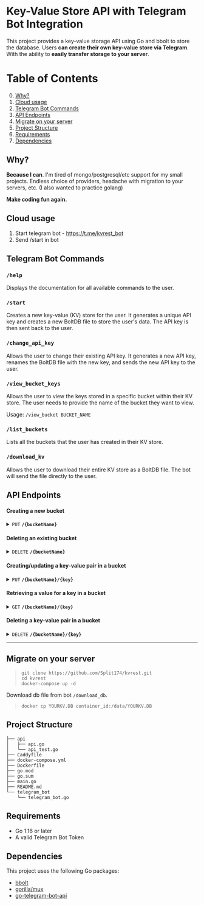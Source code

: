 # Key-Value Store API with Telegram Bot Integration

This project provides a key-value storage API using Go and bbolt to store the database. Users **can create their own key-value store via Telegram**. With the ability to **easily transfer storage to your server**.

# Table of Contents

0. [Why?](#why)
1. [Cloud usage](#cloud-usage)
2. [Telegram Bot Commands](#telegram-bot-commands)
3. [API Endpoints](#api-endpoints)
4. [Migrate on your server](#migrate-on-your-server)
5. [Project Structure](#project-structure)
6. [Requirements](#requirements)
7. [Dependencies](#dependencies)

## Why?

**Because I can**. I'm tired of mongo/postgresql/etc support for my small projects. Endless choice of providers, headache with migration to your servers, etc. (I also wanted to practice golang)

**Make coding fun again.**

## Cloud usage

1. Start telegram bot - https://t.me/kvrest_bot
2. Send /start in bot

## Telegram Bot Commands


### `/help`
Displays the documentation for all available commands to the user.

### `/start`
Creates a new key-value (KV) store for the user. It generates a unique API key and creates a new BoltDB file to store the user's data. The API key is then sent back to the user.

### `/change_api_key`
Allows the user to change their existing API key. It generates a new API key, renames the BoltDB file with the new key, and sends the new API key to the user.

### `/view_bucket_keys`
Allows the user to view the keys stored in a specific bucket within their KV store. The user needs to provide the name of the bucket they want to view.

Usage: `/view_bucket BUCKET_NAME`

### `/list_buckets`
Lists all the buckets that the user has created in their KV store.

### `/download_kv`
Allows the user to download their entire KV store as a BoltDB file. The bot will send the file directly to the user.


## API Endpoints

#### Creating a new bucket

<details>
 <summary><code>PUT</code> <code><b>/</b><b>{bucketName}</b></code></summary>

##### Parameters

> | name      |  type     | data type   | description                 |
> |-----------|-----------|-------------|-----------------------------|
> | `bucketName` |  required | string      | Name of the bucket to create |

##### Responses

> | http code     | content-type         | response                              |
> |---------------|----------------------|---------------------------------------|
> | `200`         | `text/plain;charset=UTF-8` | `Bucket created successfully`          |
> | `405`         | `text/plain;charset=UTF-8` | `Bucket name 'system' not allowed`     |
> | `500`         | `text/plain;charset=UTF-8` | `Internal Server Error`                |

##### Example cURL

> ```shell
>  curl -X PUT -H "API-KEY: your_api_key" https://kvrest.dev/yourBucketName
> ```

</details>

#### Deleting an existing bucket

<details>
 <summary><code>DELETE</code> <code><b>/</b><b>{bucketName}</b></code></summary>

##### Parameters

> | name      |  type     | data type   | description                 |
> |-----------|-----------|-------------|-----------------------------|
> | `bucketName` |  required | string      | Name of the bucket to delete |

##### Responses

> | http code     | content-type            | response                              |
> |---------------|-------------------------|---------------------------------------|
> | `200`         | `text/plain;charset=UTF-8` | `Bucket deleted successfully`          |
> | `500`         | `text/plain;charset=UTF-8` | `Internal Server Error`                |

##### Example cURL

> ```shell
>  curl -X DELETE -H "API-KEY: your_api_key" https://kvrest.dev/yourBucketName
> ```

</details>

#### Creating/updating a key-value pair in a bucket

<details>
 <summary><code>PUT</code> <code><b>/</b><b>{bucketName}/{key}</b></code></summary>

##### Parameters

> | name      |  type     | data type   | description                 |
> |-----------|-----------|-------------|-----------------------------|
> | `bucketName` |  required | string      | Name of the bucket |
> | `key` |  required | string | Name of the key within the bucket |
> | None (body) |  required | object (JSON) | Value to be set for the key |

##### Responses

> | http code     | content-type            | response                              |
> |---------------|-------------------------|---------------------------------------|
> | `200`         | `text/plain;charset=UTF-8` | None                                   |
> | `400`         | `text/plain;charset=UTF-8` | `Bad Request`                          |
> | `500`         | `text/plain;charset=UTF-8` | `Internal Server Error`                |

##### Example cURL

> ```shell
>  curl -X PUT -H "API-KEY: your_api_key" -H "Content-Type: application/json" --data '{"key": "value"}' https://kvrest.dev/yourBucketName/yourKey
> ```

</details>

#### Retrieving a value for a key in a bucket

<details>
 <summary><code>GET</code> <code><b>/</b><b>{bucketName}/{key}</b></code></summary>

##### Parameters

> | name      |  type     | data type   | description                 |
> |-----------|-----------|-------------|-----------------------------|
> | `bucketName` |  required | string      | Name of the bucket |
> | `key` | required | string | Name of the key within the bucket |

##### Responses

> | http code     | content-type            | response                              |
> |---------------|-------------------------|---------------------------------------|
> | `200`         | `application/json`       | JSON object representing the value     |
> | `404`         | `text/plain;charset=UTF-8` | `Key not found`                        |
> | `500`         | `text/plain;charset=UTF-8` | `Internal Server Error`                |

##### Example cURL

> ```shell
>  curl -X GET -H "API-KEY: your_api_key" https://kvrest.dev/yourBucketName/yourKey
> ```

</details>

#### Deleting a key-value pair in a bucket

<details>
 <summary><code>DELETE</code> <code><b>/</b><b>{bucketName}/{key}</b></code></summary>

##### Parameters

> | name      |  type     | data type   | description                 |
> |-----------|-----------|-------------|-----------------------------|
> | `bucketName` |  required | string      | Name of the bucket |
> | `key` |  required | string | Name of the key within the bucket |

##### Responses

> | http code     | content-type            | response                              |
> |---------------|-------------------------|---------------------------------------|
> | `200`         | `text/plain;charset=UTF-8` | None                                   |
> | `500`         | `text/plain;charset=UTF-8` | `Internal Server Error`                |

##### Example cURL

> ```shell
>  curl -X DELETE -H "API-KEY: your_api_key" https://kvrest.dev/yourBucketName/yourKey
> ```

</details>

---

## Migrate on your server

> ```shell
> git clone https://github.com/Split174/kvrest.git
> cd kvrest
> docker-compose up -d
> ```
Download db file from bot `/download_db`.
> ```shell
> docker cp YOURKV.DB container_id:/data/YOURKV.DB
> ```

## Project Structure
```
├── api
│   ├── api.go
│   └── api_test.go
├── Caddyfile
├── docker-compose.yml
├── Dockerfile
├── go.mod
├── go.sum
├── main.go
├── README.md
└── telegram_bot
    └── telegram_bot.go
```
## Requirements

- Go 1.16 or later
- A valid Telegram Bot Token

## Dependencies

This project uses the following Go packages:
- [bbolt](https://github.com/etcd-io/bbolt)
- [gorilla/mux](https://github.com/gorilla/mux)
- [go-telegram-bot-api](https://github.com/go-telegram-bot-api/telegram-bot-api)

